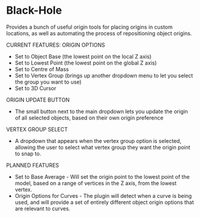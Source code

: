 Black-Hole
==========

Provides a bunch of useful origin tools for placing origins in custom locations, as well as automating the process of repositioning object origins.

CURRENT FEATURES:
ORIGIN OPTIONS
- Set to Object Base (the lowest point on the local Z axis)
- Set to Lowest Point (the lowest point on the global Z axis)
- Set to Centre of Mass
- Set to Vertex Group (brings up another dropdown menu to let you select the group you want to use)
- Set to 3D Cursor

ORIGIN UPDATE BUTTON
- The small button next to the main dropdown lets you update the origin of all selected objects, based on their own origin preference

VERTEX GROUP SELECT
- A dropdown that appears when the vertex group option is selected, allowing the user to select what vertex group they want the origin point to snap to.


PLANNED FEATURES
- Set to Base Average - Will set the origin point to the lowest point of the model, based on a range of vertices in the Z axis, from the lowest vertex.
- Origin Options for Curves - The plugin will detect when a curve is being used, and will provide a set of entirely different object origin options that are relevant to curves.
